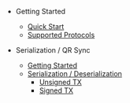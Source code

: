 - Getting Started

  - [Quick Start](README.md#getting-started)
  - [Supported Protocols](README.md#supported-protocols)

- Serialization / QR Sync

  - [Getting Started](serialization.md#getting-started)
  - [Serialization / Deserialization](serialization/serializer.md)
    - [Unsigned TX](serialization/serializer.md#request-to-sign-a-tx-from-a-compatible-app-eg-airgap-vault)
    - [Signed TX](serialization/serializer.md#request-to-broadcast-a-signed-transaction)
